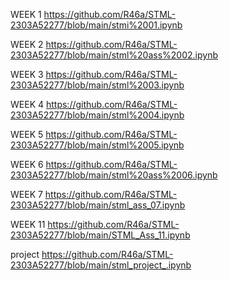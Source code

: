 WEEK 1
https://github.com/R46a/STML-2303A52277/blob/main/stmi%2001.ipynb

WEEK 2
https://github.com/R46a/STML-2303A52277/blob/main/stml%20ass%2002.ipynb

WEEK 3
https://github.com/R46a/STML-2303A52277/blob/main/stml%2003.ipynb

WEEK 4
https://github.com/R46a/STML-2303A52277/blob/main/stml%2004.ipynb

WEEK 5
https://github.com/R46a/STML-2303A52277/blob/main/stml%2005.ipynb

WEEK 6
https://github.com/R46a/STML-2303A52277/blob/main/stml%20ass%2006.ipynb

WEEK 7
https://github.com/R46a/STML-2303A52277/blob/main/stml_ass_07.ipynb

WEEK 11
https://github.com/R46a/STML-2303A52277/blob/main/STML_Ass_11.ipynb

project 
https://github.com/R46a/STML-2303A52277/blob/main/stml_project_.ipynb

